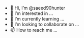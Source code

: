 - 👋 Hi, I’m @saeed90hunter
- 👀 I’m interested in ...
- 🌱 I’m currently learning ...
- 💞️ I’m looking to collaborate on ...
- 📫 How to reach me ...

<!---
saeed90hunter/saeed90hunter is a ✨ special ✨ repository because its `README.md` (this file) appears on your GitHub profile.
You can click the Preview link to take a look at your changes.
--->
